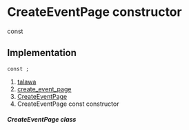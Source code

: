 
<div>

# CreateEventPage constructor

</div>


const 



## Implementation

``` language-dart
const ;
```







1.  [talawa](../../index.md)
2.  [create_event_page](../../views_after_auth_screens_events_create_event_page/)
3.  [CreateEventPage](../../views_after_auth_screens_events_create_event_page/CreateEventPage-class.md)
4.  CreateEventPage const constructor

##### CreateEventPage class







